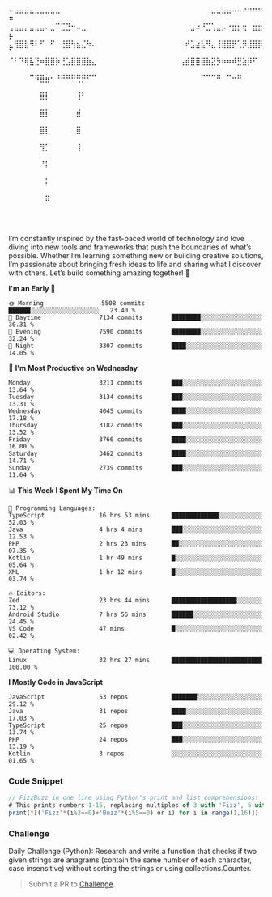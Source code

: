 ⠤⣤⣤⣤⣄⣀⣀⣀⣀⣀⠀⠀⠀⠀⠀⠀⠀⠀⠀⠀⠀⠀⠀⠀⠀⠀⠀⠀⠀⠀⠀⠀⠀⠀⠀⠀⠀⠀⠀⣀⣀⣠⣤⠤⠤⠴⠶⠶⠶⠶
⢠⣤⣤⡄⣤⣤⣤⠄⣀⠉⣉⣙⠒⠤⣀⠀⠀⠀⠀⠀⠀⠀⠀⠀⠀⠀⠀⠀⠀⠀⠀⠀⠀⠀⠀⣠⠴⠘⣉⢡⣤⡤⠐⣶⡆⢶⠀⣶⣶⡦
⣄⢻⣿⣧⠻⠇⠋⠀⠋⠀⢘⣿⢳⣦⣌⠳⠄⠀⠀⠀⠀⠀⠀⠀⠀⠀⠀⠀⠀⠀⠀⠀⠀⠀⠞⣡⣴⣧⠻⣄⢸⣿⣿⡟⢁⡻⣸⣿⡿⠁
⠈⠃⠙⢿⣧⣙⠶⣿⣿⡷⢘⣡⣿⣿⣿⣷⣄⠀⠀⠀⠀⠀⠀⠀⠀⠀⠀⠀⠀⠀⠀⠀⠀⢠⣾⣿⣿⣿⣷⣝⡳⠶⠶⠾⣛⣵⡿⠋⠀⠀
⠀⠀⠀⠀⠉⠻⣿⣶⠂⠘⠛⠛⠛⢛⡛⠋⠉⠀⠀⠀⠀⠀⠀⠀⠀⠀⠀⠀⠀⠀⠀⠀⠀⠀⠀⠀⠀⠉⠉⠉⠛⠀⠉⠒⠛⠀⠀⠀⠀⠀
⠀⠀⠀⠀⠀⠀⣿⡇⠀⠀⠀⠀⠀⢸⠃⠀⠀⠀⠀⠀⠀⠀⠀⠀⠀⠀⠀⠀⠀⠀⠀⠀⠀⠀⠀⠀⠀⠀⠀⠀⠀⠀⠀⠀⠀⠀⠀⠀⠀⠀
⠀⠀⠀⠀⠀⠀⣿⡇⠀⠀⠀⠀⠀⣾⠀⠀⠀⠀⠀⠀⠀⠀⠀⠀⠀⠀⠀⠀⠀⠀⠀⠀⠀⠀⠀⠀⠀⠀⠀⠀⠀⠀⠀⠀⠀⠀⠀⠀⠀⠀
⠀⠀⠀⠀⠀⠀⣿⡇⠀⠀⠀⠀⠀⣿⠀⠀⠀⠀⠀⠀⠀⠀⠀⠀⠀⠀⠀⠀⠀⠀⠀⠀⠀⠀⠀⠀⠀⠀⠀⠀⠀⠀⠀⠀⠀⠀⠀⠀⠀⠀
⠀⠀⠀⠀⠀⠀⢻⡁⠀⠀⠀⠀⠀⢸⠀⠀⠀⠀⠀⠀⠀⠀⠀⠀⠀⠀⠀⠀⠀⠀⠀⠀⠀⠀⠀⠀⠀⠀⠀⠀⠀⠀⠀⠀⠀⠀⠀⠀⠀⠀
⠀⠀⠀⠀⠀⠀⠘⡇⠀⠀⠀⠀⠀⠀⠀⠀⠀⠀⠀⠀⠀⠀⠀⠀⠀⠀⠀⠀⠀⠀⠀⠀⠀⠀⠀⠀⠀⠀⠀⠀⠀⠀⠀⠀⠀⠀⠀⠀⠀⠀
⠀⠀⠀⠀⠀⠀⠀⡇⠀⠀⠀⠀⠀⠀⠀⠀⠀⠀⠀⠀⠀⠀⠀⠀⠀⠀⠀⠀⠀⠀⠀⠀⠀⠀⠀⠀⠀⠀⠀⠀⠀⠀⠀⠀⠀⠀⠀⠀⠀⠀
⠀⠀⠀⠀⠀⠀⠀⠿⠀⠀⠀⠀⠀⠀⠀⠀⠀⠀⠀⠀⠀⠀⠀⠀⠀⠀⠀⠀⠀⠀⠀⠀⠀⠀⠀⠀⠀⠀⠀⠀⠀⠀⠀⠀⠀⠀⠀⠀⠀⠀

⠀⠀⠀⠀⠀

I’m constantly inspired by the fast-paced world of technology and love diving into new tools and frameworks that push the boundaries of what’s possible. Whether I’m learning something new or building creative solutions, I’m passionate about bringing fresh ideas to life and sharing what I discover with others. Let’s build something amazing together! 🚀

<!--START_SECTION:header-->
**I'm an Early 🐤** 

```text
🌞 Morning                5508 commits        ██████░░░░░░░░░░░░░░░░░░░   23.40 % 
🌆 Daytime                7134 commits        ████████░░░░░░░░░░░░░░░░░   30.31 % 
🌃 Evening                7590 commits        ████████░░░░░░░░░░░░░░░░░   32.24 % 
🌙 Night                  3307 commits        ████░░░░░░░░░░░░░░░░░░░░░   14.05 % 
```
📅 **I'm Most Productive on Wednesday** 

```text
Monday                   3211 commits        ███░░░░░░░░░░░░░░░░░░░░░░   13.64 % 
Tuesday                  3134 commits        ███░░░░░░░░░░░░░░░░░░░░░░   13.31 % 
Wednesday                4045 commits        ████░░░░░░░░░░░░░░░░░░░░░   17.18 % 
Thursday                 3182 commits        ███░░░░░░░░░░░░░░░░░░░░░░   13.52 % 
Friday                   3766 commits        ████░░░░░░░░░░░░░░░░░░░░░   16.00 % 
Saturday                 3462 commits        ████░░░░░░░░░░░░░░░░░░░░░   14.71 % 
Sunday                   2739 commits        ███░░░░░░░░░░░░░░░░░░░░░░   11.64 % 
```


📊 **This Week I Spent My Time On** 

```text
💬 Programming Languages: 
TypeScript               16 hrs 53 mins      █████████████░░░░░░░░░░░░   52.03 % 
Java                     4 hrs 4 mins        ███░░░░░░░░░░░░░░░░░░░░░░   12.53 % 
PHP                      2 hrs 23 mins       ██░░░░░░░░░░░░░░░░░░░░░░░   07.35 % 
Kotlin                   1 hr 49 mins        █░░░░░░░░░░░░░░░░░░░░░░░░   05.64 % 
XML                      1 hr 12 mins        █░░░░░░░░░░░░░░░░░░░░░░░░   03.74 % 

🔥 Editors: 
Zed                      23 hrs 44 mins      ██████████████████░░░░░░░   73.12 % 
Android Studio           7 hrs 56 mins       ██████░░░░░░░░░░░░░░░░░░░   24.45 % 
VS Code                  47 mins             █░░░░░░░░░░░░░░░░░░░░░░░░   02.42 % 

💻 Operating System: 
Linux                    32 hrs 27 mins      █████████████████████████   100.00 % 
```

**I Mostly Code in JavaScript** 

```text
JavaScript               53 repos            ███████░░░░░░░░░░░░░░░░░░   29.12 % 
Java                     31 repos            ████░░░░░░░░░░░░░░░░░░░░░   17.03 % 
TypeScript               25 repos            ███░░░░░░░░░░░░░░░░░░░░░░   13.74 % 
PHP                      24 repos            ███░░░░░░░░░░░░░░░░░░░░░░   13.19 % 
Kotlin                   3 repos             ░░░░░░░░░░░░░░░░░░░░░░░░░   01.65 % 
```




<!--END_SECTION:header-->

<!--START_SECTION:footer-->
### Code Snippet
```js
// FizzBuzz in one line using Python's print and list comprehensions!
# This prints numbers 1-15, replacing multiples of 3 with 'Fizz', 5 with 'Buzz', and both with 'FizzBuzz'.
print(*[('Fizz'*(i%3==0)+'Buzz'*(i%5==0) or i) for i in range(1,16)])
```
### Challenge
Daily Challenge (Python):
Research and write a function that checks if two given strings are anagrams (contain the same number of each character, case insensitive) without sorting the strings or using collections.Counter.
<!--END_SECTION:footer-->
> Submit a PR to [Challenge](https://github.com/mrepol742/challenge/fork).
